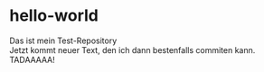 # hello-world
Das ist mein Test-Repository <br>
Jetzt kommt neuer Text, den ich dann bestenfalls commiten kann. <br>
TADAAAAA! <br>
